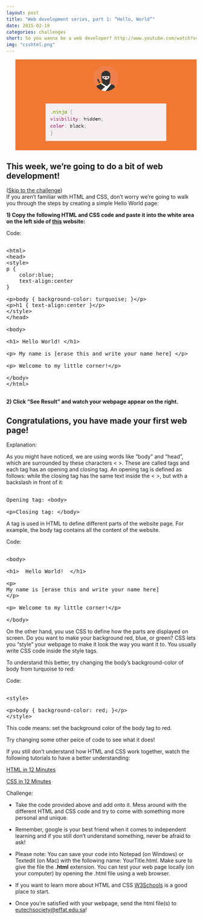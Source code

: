 ```yaml
---
layout: post
title: "Web development series, part 1: “Hello, World”"
date: 2015-02-19
categories: challenges
short: So you wanna be a web developer? http://www.youtube.com/watch?v=zXqs6X0lzKI
img: "csshtml.png"
---
```

<div class="col">
              <ul class="list-inline intro-social-buttons text-center">
                       <img src="/img/challenges/web.png" alt="Smiley face" align="middle" class="img-responsive" > 
               </ul>
  </div>

<h2>This week, we’re going to do a bit of web development!</h2>

(<a href="#challenge">Skip to the challenge</a>)<br>
If you aren’t familiar with HTML and CSS,  don’t worry we’re going to walk you through the steps by creating a simple Hello World page:


<B>1) Copy the following HTML and CSS code and paste it into the white area on the left side of [this](http://www.w3schools.com/html/tryit.asp?filename=tryhtml_basic_document) website: </B>

<div class="panel panel-default">
  <div class="panel-heading">Code: </div>
  <div class="panel-body">

<xmp>
<html>
<head>
<style>
p {
    color:blue; 
    text-align:center
}

body {
    background-color: turquoise;
}

h1 {
   text-align:center
}

</style>
</head>

<body>

<h1> Hello World! </h1>

<p> My name is [erase this and write your name here] </p>

<p> Welcome to my little corner!</p>

</body>
</html>

</xmp> 

 </div>
</div>

<B>2) Click “See Result” and watch your webpage appear on the right.</B> 

<h2>Congratulations, you have made your first web page!</h2>


Explanation:
<br>


As you might have noticed, we are using words like “body” and “head”, which are surrounded by these characters < >. These are called tags and each tag has an opening and closing tag. An opening tag is defined as follows: <body> while the closing tag has the same text inside the < >, but with a backslash in front of it: </body>

<div class="panel panel-default">
  <div class="panel-body">

<xmp>
Opening tag: <body>

Closing tag: </body>
</xmp>
  </div>
</div>

A tag is used in HTML to define different parts of the website page. For example, the body tag contains all the content of the website.

<div class="panel panel-default">
  <div class="panel-heading">Code: </div>
  <div class="panel-body">
<xmp>
<body>

<h1>  Hello World!  </h1>

<p>
My name is [erase this and write your name here]
</p>

<p> Welcome to my little corner!</p>


</body>
</xmp>  </div>
</div>


On the other hand, you use CSS to define how the parts are displayed on screen. Do you want to make your background red, blue, or green? CSS lets you “style” your webpage to make it look the way you want it to. You usually write CSS code inside the style tags. 

To understand this better, try changing the body’s background-color of body from turquoise to red:

<div class="panel panel-default">
  <div class="panel-heading">Code: </div>
  <div class="panel-body">
<xmp>
<style>

body
{
    background-color: red;
}

</style>
</xmp>  </div>
</div>
This code means: set the background color of the body tag to red. <br>


Try changing some other peice of code to see what it does!<br>


If you still don’t understand how HTML and CSS work together, watch the following tutorials to have a better understanding:<br>

[HTML in 12 Minutes](https://www.youtube.com/watch?v=bWPMSSsVdPk)<br>

[CSS in 12 Minutes](https://www.youtube.com/watch?v=0afZj1G0BIE)<br>

<a name="challenge"></a>
Challenge:<br>


- Take the code provided above and add onto it. Mess around with the different HTML and CSS code and try to come with something more personal and unique.<br>


- Remember, google is your best friend when it comes to independent learning and if you still don’t understand something, never be afraid to ask!<br>


- Please note: You can save your code into  Notepad (on Windows)  or Textedit (on Mac)  with the following name: YourTitle.html. Make sure to give the file the <B>.html</B> extension. You can test your web page locally (on your computer) by opening the .html file using a web browser.<br>


- If you want to learn more about HTML and CSS [W3Schools](http://www.w3schools.com/html/default.asp) is a good place to start.


- Once you’re satisfied with your webpage, send the html file(s) to <a href="mailto:eutechsociety@effat.edu.sa">eutechsociety@effat.edu.sa</a>!
